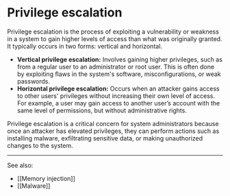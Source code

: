 
# Privilege escalation

Privilege escalation is the process of exploiting a vulnerability or weakness in a system to gain higher levels of access than what was originally granted. It typically occurs in two forms: vertical and horizontal.

- **Vertical privilege escalation:** Involves gaining higher privileges, such as from a regular user to an administrator or root user. This is often done by exploiting flaws in the system's software, misconfigurations, or weak passwords.
- **Horizontal privilege escalation:** Occurs when an attacker gains access to other users' privileges without increasing their own level of access. For example, a user may gain access to another user’s account with the same level of permissions, but without administrative rights.

Privilege escalation is a critical concern for system administrators because once an attacker has elevated privileges, they can perform actions such as installing malware, exfiltrating sensitive data, or making unauthorized changes to the system.

---

See also:

- [[Memory injection]]
- [[Malware]]